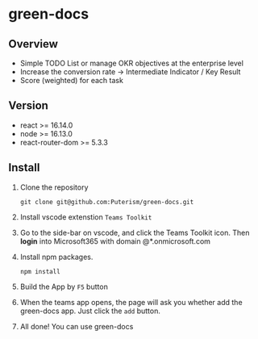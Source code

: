 # green-docs

## Overview

- Simple TODO List or manage OKR objectives at the enterprise level
- Increase the conversion rate -> Intermediate Indicator / Key Result
- Score (weighted) for each task

## Version

- react >= 16.14.0
- node >= 16.13.0
- react-router-dom >= 5.3.3

## Install

1. Clone the repository
   ```
   git clone git@github.com:Puterism/green-docs.git
   ```

2. Install vscode extenstion `Teams Toolkit`
3. Go to the side-bar on vscode, and click the Teams Toolkit icon. Then **login** into Microsoft365 with domain @*.onmicrosoft.com

4. Install npm packages.
   ```
   npm install
   ```

5. Build the App by `F5` button

6. When the teams app opens, the page will ask you whether add the green-docs app. Just click the `add` button.

7. All done! You can use green-docs


